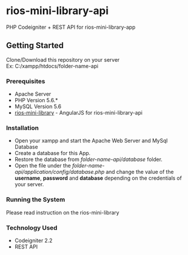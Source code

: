 # rios-mini-library-api
PHP Codeigniter + REST API for rios-mini-library-app

## Getting Started
Clone/Download this repository on your server
<br>Ex: C:/xampp/htdocs/folder-name-api
 
### Prerequisites
* Apache Server
* PHP Version 5.6.*
* MySQL Version 5.6
* [rios-mini-library](https://github.com/ariesbrylle-bms/rios-mini-library.git) - AngularJS for rios-mini-library-api

### Installation
* Open your xampp and start the Apache Web Server and MySql Database
* Create a database for this App.
* Restore the database from <i>folder-name-api/database</i> folder.
* Open the file under the <i>folder-name-api/application/config/database.php</i> and change the value of the <b>username</b>, <b>password</b> and <b>database</b> depending on the credentials of your server.

### Running the System
Please read instruction on the rios-mini-library

### Technology Used
* Codeigniter 2.2
* REST API
